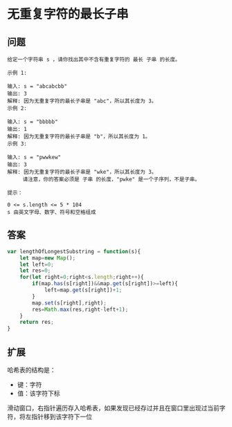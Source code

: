# 无重复字符的最长子串
## 问题
```
给定一个字符串 s ，请你找出其中不含有重复字符的 最长 子串 的长度。

示例 1:

输入: s = "abcabcbb"
输出: 3 
解释: 因为无重复字符的最长子串是 "abc"，所以其长度为 3。
示例 2:

输入: s = "bbbbb"
输出: 1
解释: 因为无重复字符的最长子串是 "b"，所以其长度为 1。
示例 3:

输入: s = "pwwkew"
输出: 3
解释: 因为无重复字符的最长子串是 "wke"，所以其长度为 3。
     请注意，你的答案必须是 子串 的长度，"pwke" 是一个子序列，不是子串。
 
提示：

0 <= s.length <= 5 * 104
s 由英文字母、数字、符号和空格组成
```
## 答案
```js
var lengthOfLongestSubstring = function(s){
    let map=new Map();
    let left=0;
    let res=0;
    for(let right=0;right<s.length;right++){
        if(map.has(s[right])&&map.get(s[right])>=left){
            left=map.get(s[right])+1;
        }
        map.set(s[right],right);
        res=Math.max(res,right-left+1);
    }
    return res;
}
```
## 扩展

哈希表的结构是：

- 键：字符
- 值：该字符下标

滑动窗口，右指针遍历存入哈希表，如果发现已经存过并且在窗口里出现过当前字符，将左指针移到该字符下一位